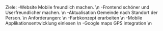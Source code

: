 Ziele:
-Website Mobile freundlich machen. \n
-Frontend schöner und Userfreundlicher machen. \n
-Aktualisation Gemeinde nach Standort der Person. \n 
Anforderungen: \n
-Farbkonzept erarbeiten \n
-Mobile Applikationsentwicklung einlesen \n
-Google maps GPS integration \n
